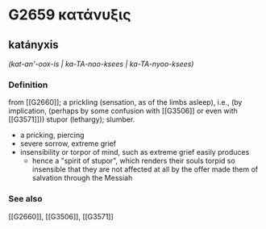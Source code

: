 # G2659 κατάνυξις

## katányxis

_(kat-an'-oox-is | ka-TA-noo-ksees | ka-TA-nyoo-ksees)_

### Definition

from [[G2660]]; a prickling (sensation, as of the limbs asleep), i.e., (by implication, (perhaps by some confusion with [[G3506]] or even with [[G3571]])) stupor (lethargy); slumber.

- a pricking, piercing
- severe sorrow, extreme grief
- insensibility or torpor of mind, such as extreme grief easily produces
  - hence a &quot;spirit of stupor&quot;, which renders their souls torpid so insensible that they are not affected at all by the offer made them of salvation through the Messiah

### See also

[[G2660]], [[G3506]], [[G3571]]

